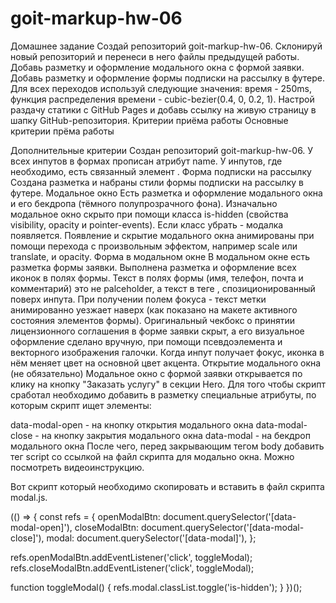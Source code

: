 # goit-markup-hw-06
Домашнее задание
Создай репозиторий goit-markup-hw-06.
Склонируй новый репозиторий и перенеси в него файлы предыдущей работы.
Добавь разметку и оформление модального окна с формой заявки.
Добавь разметку и оформление формы подписки на рассылку в футере.
Для всех переходов используй следующие значения: время - 250ms, функция распределения времени - cubic-bezier(0.4, 0, 0.2, 1).
Настрой раздачу статики с GitHub Pages и добавь ссылку на живую страницу в шапку GitHub-репозитория.
Критерии приёма работы
Основные критерии прёма работы

Дополнительные критерии
Создан репозиторий goit-markup-hw-06.
У всех инпутов в формах прописан атрибут name.
У инпутов, где необходимо, есть связанный элемент <label>.
Форма подписки на рассылку
Создана разметка и набраны стили формы подписки на рассылку в футере.
Модальное окно
Есть разметка и оформление модального окна и его бекдропа (тёмного полупрозрачного фона).
Изначально модальное окно скрыто при помощи класса is-hidden (свойства visibility, opacity и pointer-events). Если класс убрать - модалка появляется.
Появление и скрытие модального окна анимированы при помощи перехода с произвольным эффектом, например scale или translate, и opacity.
Форма в модальном окне
В модальном окне есть разметка формы заявки.
Выполнена разметка и оформление всех иконок в полях формы.
Текст в полях формы (имя, телефон, почта и комментарий) это не palceholder, а текст в теге <label>, спозиционированный поверх инпута.
При получении полем фокуса - текст метки анимированно уезжает наверх (как показано на макете активного состояния элементов формы).
Оригинальный чекбокс о принятии лицензионного соглашения в форме заявки скрыт, а его визуальное оформление сделано вручную, при помощи псевдоэлемента и векторного изображения галочки.
Когда инпут получает фокус, иконка в нём меняет цвет на основной цвет акцента.
Открытие модального окна (не обязательно)
Модальное окно с формой заявки открывается по клику на кнопку "Заказать услугу" в секции Hero. Для того чтобы скрипт сработал необходимо добавить в разметку специальные атрибуты, по которым скрипт ищет элементы:

data-modal-open - на кнопку открытия модального окна
data-modal-close - на кнопку закрытия модального окна
data-modal - на бекдроп модального окна
После чего, перед закрывающим тегом body добавить тег script со ссылкой на файл скрипта для модально окна. Можно посмотреть видеоинструкцию.

<body>
  <!-- Вся твоя разметка, включая разметку модалки -->

  <!-- Ставим перед закрывающим тегом body -->
  <script src="./js/modal.js"></script>
</body>
Вот скрипт который необходимо скопировать и вставить в файл скрипта modal.js.

(() => {
  const refs = {
    openModalBtn: document.querySelector('[data-modal-open]'),
    closeModalBtn: document.querySelector('[data-modal-close]'),
    modal: document.querySelector('[data-modal]'),
  };

  refs.openModalBtn.addEventListener('click', toggleModal);
  refs.closeModalBtn.addEventListener('click', toggleModal);

  function toggleModal() {
    refs.modal.classList.toggle('is-hidden');
  }
})();
